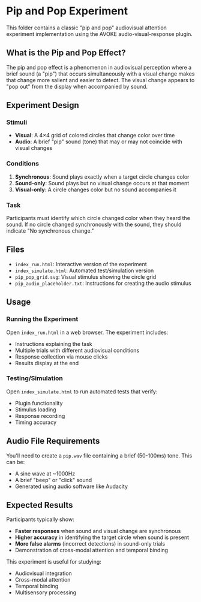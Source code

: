 # Pip and Pop Experiment

This folder contains a classic "pip and pop" audiovisual attention experiment implementation using the AVOKE audio-visual-response plugin.

## What is the Pip and Pop Effect?

The pip and pop effect is a phenomenon in audiovisual perception where a brief sound (a "pip") that occurs simultaneously with a visual change makes that change more salient and easier to detect. The visual change appears to "pop out" from the display when accompanied by sound.

## Experiment Design

### Stimuli
- **Visual**: A 4×4 grid of colored circles that change color over time
- **Audio**: A brief "pip" sound (tone) that may or may not coincide with visual changes

### Conditions
1. **Synchronous**: Sound plays exactly when a target circle changes color
2. **Sound-only**: Sound plays but no visual change occurs at that moment
3. **Visual-only**: A circle changes color but no sound accompanies it

### Task
Participants must identify which circle changed color when they heard the sound. If no circle changed synchronously with the sound, they should indicate "No synchronous change."

## Files

- `index_run.html`: Interactive version of the experiment
- `index_simulate.html`: Automated test/simulation version
- `pip_pop_grid.svg`: Visual stimulus showing the circle grid
- `pip_audio_placeholder.txt`: Instructions for creating the audio stimulus

## Usage

### Running the Experiment
Open `index_run.html` in a web browser. The experiment includes:
- Instructions explaining the task
- Multiple trials with different audiovisual conditions
- Response collection via mouse clicks
- Results display at the end

### Testing/Simulation
Open `index_simulate.html` to run automated tests that verify:
- Plugin functionality
- Stimulus loading
- Response recording
- Timing accuracy

## Audio File Requirements

You'll need to create a `pip.wav` file containing a brief (50-100ms) tone. This can be:
- A sine wave at ~1000Hz
- A brief "beep" or "click" sound
- Generated using audio software like Audacity

## Expected Results

Participants typically show:
- **Faster responses** when sound and visual change are synchronous
- **Higher accuracy** in identifying the target circle when sound is present
- **More false alarms** (incorrect detections) in sound-only trials
- Demonstration of cross-modal attention and temporal binding

This experiment is useful for studying:
- Audiovisual integration
- Cross-modal attention
- Temporal binding
- Multisensory processing
